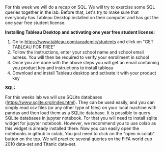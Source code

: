 For this week we will do a recap on SQL. We will try to exercise some SQL queries together in the lab. Before that, Let's try to make sure that
everybody has Tableau Desktop installed on their computer and has got the one year free student license.

__Installing Tableau Desktop and activating one year free student license:__
1. Go to https://www.tableau.com/academic/students and click on "GET TABLEAU FOR FREE"
2. Follow the instructions, enter your school name and school email adress. You will then be required to verify your enrollment in school
3. Once you are done with the above steps you will get an email containing you product key and instructions to install tableau
4. Download and install Tableau desktop and activate it with your product key

__SQL:__

For this weeks lab we will use SQLite databases (https://www.sqlite.org/index.html). They can be used easily, and you can simply read csv files (or any other type of files) on your local machine with pandas and then load them as a SQLite database. It is possible to query SQLite databases in jupyter notebook. For that you will need to install sqlite widget for jupyter notebook. However, we recommend you to use colab as this widget is already installed there. Now you can easily open the notebooks in github in colab, You just need to click on the "open in colab" button on the top. We will practice several queries on the FIFA world cup 2010 data-set and Titanic data-set.
